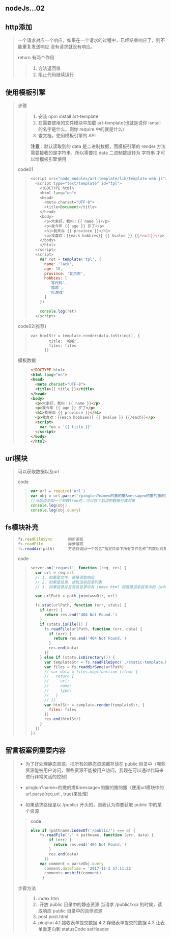## nodeJs...02

## http添加

> 一个请求对应一个响应，如果在一个请求的过程中，已经结束响应了，则不能重复发送响应
> 没有请求就没有响应。
>
> return 有两个作用
>
> > 1. 方法返回值
> > 2. 阻止代码继续运行

## 使用模板引擎



> 步骤
>
> > 1. 安装 npm install art-template 
> > 2. 在需要使用的文件模块中加载 art-template(也就是说你 isntall 的名字是什么，则你 require 中的就是什么)
> > 3. 查文档，使用模板引擎的 API
> >
> > **注意**：默认读取到的 data 是二进制数据，而模板引擎的 render 方法需要接收的是字符串，所以需要把 data 二进制数据转为 字符串 才可以给模板引擎使用
>
> code01
>
> > ```javascript
> > <script src="node_modules/art-template/lib/template-web.js"></script>
> >   <script type="text/template" id="tpl">
> >     <!DOCTYPE html>
> >     <html lang="en">
> >     <head>
> >       <meta charset="UTF-8">
> >       <title>Document</title>
> >     </head>
> >     <body>
> >       <p>大家好，我叫：{{ name }}</p>
> >       <p>我今年 {{ age }} 岁了</p>
> >       <h1>我来自 {{ province }}</h1>
> >       <p>我喜欢：{{each hobbies}} {{ $value }} {{/each}}</p>
> >     </body>
> >     </html>
> >   </script>
> >   <script>
> >     var ret = template('tpl', {
> >       name: 'Jack',
> >       age: 18,
> >       province: '北京市',
> >       hobbies: [
> >         '写代码',
> >         '唱歌',
> >         '打游戏'
> >       ]
> >     })
> > 
> >     console.log(ret)
> >   </script>
> > ```
>
> code02(推荐)
>
> > ```
> > var htmlStr = template.render(data.toString(), {
> >         title: '哈哈',
> >         files: files
> >       })
> > ```
>
> 模板数据
>
> > ```html
> > <!DOCTYPE html>
> > <html lang="en">
> > <head>
> >   <meta charset="UTF-8">
> >   <title>{{ title }}</title>
> > </head>
> > <body>
> >   <p>大家好，我叫：{{ name }}</p>
> >   <p>我今年 {{ age }} 岁了</p>
> >   <h1>我来自 {{ province }}</h1>
> >   <p>我喜欢：{{each hobbies}} {{ $value }} {{/each}}</p>
> >   <script>
> >     var foo = '{{ title }}'
> >   </script>
> > </body>
> > </html>
> > ```

## url模块

> 可以获取数据以及url
>
> code
>
> > ```javascript
> > var url = require('url')
> > var obj = url.parse('/pinglun?name=的撒的撒&message=的撒的撒的撒', true)
> > //当后边添加一个参数true时，可以将？后边的数据分成对象
> > console.log(obj)
> > console.log(obj.query)
> > ```

## fs模块补充

> ```javascript
> fs.readFileSync       同步读取
> fs.readFile           异步读取
> fs.readdir(path)      方法将返回一个包含“指定目录下所有文件名称”的数组对象。
> ```
>
> code
>
> > ```javascript
> > server.on('request', function (req, res) {
> >   var url = req.url
> >   // 1. 如果是文件，直接读取响应
> >   // 2. 如果是目录，读取渲染目录列表
> >   // 3. 如果目录并且有该目录中有 index.html 则直接渲染目录中的 index.html
> > 
> >   var urlPath = path.join(wwwDir, url)
> > 
> >   fs.stat(urlPath, function (err, stats) {
> >     if (err) {
> >       return res.end('404 Not Found.')
> >     }
> >     if (stats.isFile()) {
> >       fs.readFile(urlPath, function (err, data) {
> >         if (err) {
> >           return res.end('404 Not Found.')
> >         }
> >         res.end(data)
> >       })
> >     } else if (stats.isDirectory()) {
> >       var templateStr = fs.readFileSync('./static-template.html').toString()
> >       var files = fs.readdirSync(urlPath)
> >       // var data = files.map(function (item) {
> >       //   return {
> >       //     url: 
> >       //     name: 
> >       //     type: 
> >       //   }
> >       // })
> >       var htmlStr = template.render(templateStr, {
> >         files: files
> >       })
> >       res.end(htmlStr)
> >     }
> >   })
> > })
> > ```

## 留言板案例重要内容

> + 为了好处理静态资源，把所有的静态资源都存放在 public 目录中（哪些资源能被用户访问，哪些资源不能被用户访问，我现在可以通过代码来进行非常灵活的控制）
>
> + pinglun?name=的撒的撒&message=的撒的撒的撒（使用url模块中的url.parse(req.url , true)来处理）
> + 如果请求路径是以 /public/ 开头的，则我认为你要获取 public 中的某个资源
>
> > code
> >
> > ```javascript
> > else if (pathname.indexOf('/public/') === 0) {
> >     fs.readFile('.' + pathname, function (err, data) {
> >         if (err) {
> >           return res.end('404 Not Found.')
> >         }
> >         res.end(data)
> >       })
> >     var comment = parseObj.query
> >       comment.dateTime = '2017-11-2 17:11:22'
> >       comments.unshift(comment)
> >      }
> > ```
>
> 步骤方法
>
> > 1. index.htm
> > 2. .开放 public 目录中的静态资源  当请求 /public/xxx 的时候，读取响应 public 目录中的具体资源
> > 3.  post post.html
> > 4.  pinglun
> >    4.1 接收表单提交数据
> >     4.2 存储表单提交的数据
> >    4.3 让表单重定向到 
> >      statusCode
> >      setHeader







